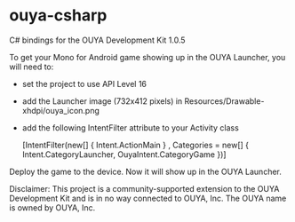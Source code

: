 ouya-csharp
===========

C# bindings for the OUYA Development Kit 1.0.5

To get your Mono for Android game showing up in the OUYA Launcher, you will need to:
- set the project to use API Level 16
- add the Launcher image (732x412 pixels) in Resources/Drawable-xhdpi/ouya_icon.png
- add the following IntentFilter attribute to your Activity class

    [IntentFilter(new[] { Intent.ActionMain }
        , Categories = new[] { Intent.CategoryLauncher, OuyaIntent.CategoryGame })]

Deploy the game to the device.  Now it will show up in the OUYA Launcher.


Disclaimer: This project is a community-supported extension to the OUYA Development Kit and is in no way connected to OUYA, Inc. The OUYA name is owned by OUYA, Inc.